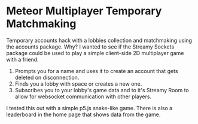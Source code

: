 # Meteor Multiplayer Temporary Matchmaking
Temporary accounts hack with a lobbies collection and matchmaking using the accounts package.
Why? I wanted to see if the Streamy Sockets package could be used to play a simple client-side 2D multiplayer game with a friend.
<ol>
  <li>Prompts you for a name and uses it to create an account that gets deleted on disconnection.</li>
  <li>Finds you a lobby with space or creates a new one.</li>
  <li>Subscribes you to your lobby's game data and to it's Streamy Room to allow for websocket communication with other players.</li>
</ol>

I tested this out with a simple p5.js snake-like game.
There is also a leaderboard in the home page that shows data from the game.
